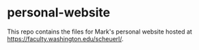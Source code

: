 # personal-website
This repo contains the files for Mark's personal website hosted at https://faculty.washington.edu/scheuerl/.
